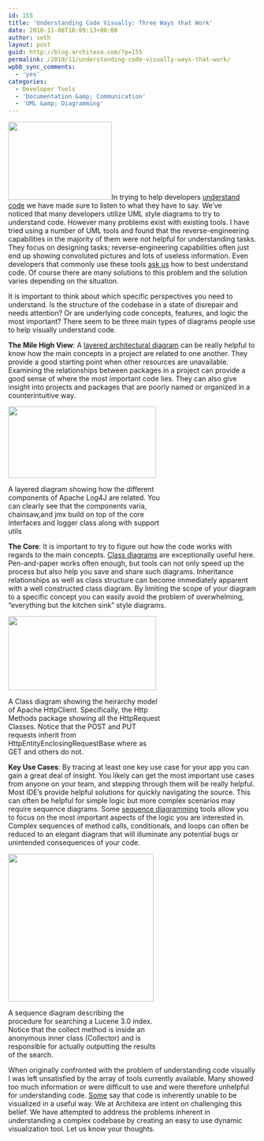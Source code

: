 ```yaml
---
id: 155
title: 'Understanding Code Visually: Three Ways that Work'
date: 2010-11-08T16:09:13+00:00
author: seth
layout: post
guid: http://blog.architexa.com/?p=155
permalink: /2010/11/understanding-code-visually-ways-that-work/
wpbb_sync_comments:
  - 'yes'
categories:
  - Developer Tools
  - 'Documentation &amp; Communication'
  - 'UML &amp; Diagramming'
---
```

<!--S-ButtonZ 1.1.5 Start-->

<div style="float: left; width: 42px; padding-right: 10px; margin: 0 -52px 0 0; position: relative; left: -62px; top: 8px">
</div>

<!--S-ButtonZ 1.1.5 End-->

[<img class="alignright size-medium wp-image-161" title="understandBulb" src="{{site.baseurl}}/assets/uploads/2010/11/understandBulb-300x225.jpg" alt="" width="210" height="158" srcset="{{site.baseurl}}/assets/uploads/2010/11/understandBulb-300x225.jpg 300w, {{site.baseurl}}/assets/uploads/2010/11/understandBulb.jpg 800w" sizes="(max-width: 210px) 100vw, 210px" />]({{site.baseurl}}/assets/uploads/2010/11/understandBulb.jpg)In trying to help developers <a href="http://www.architexa.com/" target="_blank">understand code</a> we have made sure to listen to what they have to say. We&#8217;ve noticed that many developers utilize UML style diagrams to try to understand code. However many problems exist with existing tools. I have tried using a number of UML tools and found that the reverse-engineering capabilities in the majority of them were not helpful for understanding tasks. They focus on designing tasks; reverse-engineering capabilities often just end up showing convoluted pictures and lots of useless information. Even developers that commonly use these tools [ask us](http://stackoverflow.com/questions/3871449/what-tools-should-i-use-to-visualize-structure-of-my-code/3878175#3878175) how to best understand code. Of course there are many solutions to this problem and the solution varies depending on the situation.

It is important to think about which specific perspectives you need to understand. Is the structure of the codebase in a state of disrepair and needs attention? Or are underlying code concepts, features, and logic the most important? There seem to be three main types of diagrams people use to help visually understand code.

<!--more-->

**The Mile High View**: A [layered architectural diagram](http://www.architexa.com/learn-more/layered-diagrams) can be really helpful to know how the main concepts in a project are related to one another. They provide a good starting point when other resources are unavailable. Examining the relationships between packages in a project can provide a good sense of where the most important code lies. They can also give insight into projects and packages that are poorly named or organized in a counterintuitive way.

<div id="attachment_160" style="width: 310px" class="wp-caption aligncenter">
  <a href="{{site.baseurl}}/assets/uploads/2010/11/layered.png"><img class="size-medium wp-image-160" title="layered" src="{{site.baseurl}}/assets/uploads/2010/11/layered-300x145.png" alt="" width="300" height="145" srcset="{{site.baseurl}}/assets/uploads/2010/11/layered-300x145.png 300w, {{site.baseurl}}/assets/uploads/2010/11/layered-1024x496.png 1024w" sizes="(max-width: 300px) 100vw, 300px" /></a>
  
  <p class="wp-caption-text">
    A layered diagram showing how the different components of Apache Log4J are related. You can clearly see that the components varia, chainsaw,and jmx build on top of the core interfaces and logger class along with support utils
  </p>
</div>

**The Core**: It is important to try to figure out how the code works with regards to the main concepts. [Class diagrams](http://www.architexa.com/learn-more/class-diagrams) are exceptionally useful here. Pen-and-paper works often enough, but tools can not only speed up the process but also help you save and share such diagrams. Inheritance relationships as well as class structure can become immediately apparent with a well constructed class diagram. By limiting the scope of your diagram to a specific concept you can easily avoid the problem of overwhelming, &#8220;everything but the kitchen sink&#8221; style diagrams.

<div id="attachment_159" style="width: 310px" class="wp-caption aligncenter">
  <a href="{{site.baseurl}}/assets/uploads/2010/11/class.png"><img class="size-medium wp-image-159  " title="classDiagramInitial" src="{{site.baseurl}}/assets/uploads/2010/11/class.png" alt="" width="300" height="150" /></a>
  
  <p class="wp-caption-text">
    A Class diagram showing the heirarchy model of Apache HttpClient. Specifically, the Http Methods package showing all the HttpRequest Classes. Notice that the POST and PUT requests inherit from HttpEntityEnclosingRequestBase where as GET and others do not.
  </p>
</div>

**Key Use Cases**: By tracing at least one key use case for your app you can gain a great deal of insight. You likely can get the most important use cases from anyone on your team, and stepping through them will be really helpful. Most IDE&#8217;s provide helpful solutions for quickly navigating the source. This can often be helpful for simple logic but more complex scenarios may require sequence diagrams. Some [sequence diagramming](http://www.architexa.com/learn-more/sequence-diagrams) tools allow you to focus on the most important aspects of the logic you are interested in. Complex sequences of method calls, conditionals, and loops can often be reduced to an elegant diagram that will illuminate any potential bugs or unintended consequences of your code.

<div id="attachment_158" style="width: 305px" class="wp-caption aligncenter">
  <a href="{{site.baseurl}}/assets/uploads/2010/11/sequence.png"><img class="size-medium wp-image-158   " title="Restaurant-UML-SEQ (1)" src="{{site.baseurl}}/assets/uploads/2010/11/sequence.png" alt="" width="295" height="300" /></a>
  
  <p class="wp-caption-text">
    A sequence diagram describing the procedure for searching a Lucene 3.0 index. Notice that the collect method is inside an anonymous inner class (Collector) and is responsible for actually outputting the results of the search.
  </p>
</div>

When originally confronted with the problem of understanding code visually I was left unsatisfied by the array of tools currently available. Many showed too much information or were difficult to use and were therefore unhelpful for understanding code. <a href="http://nitinbhide.blogspot.com/2010/09/rereading-mythical-manmonth-flowcharts.html" target="_blank">Some</a> say that code is inherently unable to be visualized in a useful way. We at Architexa are intent on challenging this belief. We have attempted to address the problems inherent in understanding a complex codebase by creating an easy to use dynamic visualization tool. Let us know your thoughts.

<div style="clear:both;">
  &nbsp;
</div>